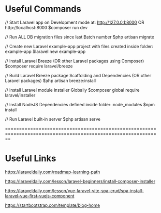 
Useful Commands
===============

// Start Laravel app on Development mode at: http://127.0.0.1:8000 OR http://localhost:8000
$composer run dev

// Run ALL DB migration files since last Batch number
$php artisan migrate

// Create new Laravel example-app project with files created inside folder: example-app
$laravel new example-app

// Install Laravel Breeze (OR other Laravel packages using Composer)
$composer require laravel/breeze

// Build Laravel Breeze package Scaffolding and Dependencies (OR other Laravel packages)
$php artisan breeze:install

// Install Laravel module installer Globally
$composer global require laravel/installer

// Install NodeJS Dependencies defined inside folder: node_modules
$npm install

// Run Laravel built-in server
$php artisan serve

==============================================================================================================

Useful Links
============

https://laraveldaily.com/roadmap-learning-path

https://laraveldaily.com/lesson/laravel-beginners/install-composer-installer

https://laraveldaily.com/lesson/vue-laravel-vite-spa-crud/spa-install-laravel-vue-first-vuejs-component

https://startbootstrap.com/template/blog-home
